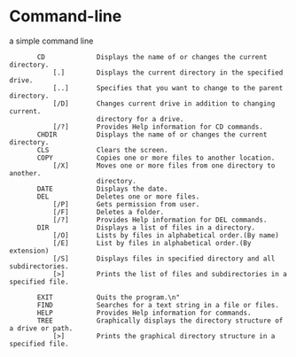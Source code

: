 # Command-line
a simple command line

           CD             Displays the name of or changes the current directory.
               [.]        Displays the current directory in the specified drive.
               [..]       Specifies that you want to change to the parent directory.
               [/D]       Changes current drive in addition to changing current.
                          directory for a drive.
               [/?]       Provides Help information for CD commands.
           CHDIR          Displays the name of or changes the current directory.
           CLS            Clears the screen.
           COPY           Copies one or more files to another location.
               [/X]       Moves one or more files from one directory to another.
                          directory.
           DATE           Displays the date.
           DEL            Deletes one or more files.
               [/P]       Gets permission from user.
               [/F]       Deletes a folder.
               [/?]       Provides Help information for DEL commands.
           DIR            Displays a list of files in a directory.
               [/O]       Lists by files in alphabetical order.(By name)
               [/E]       List by files in alphabetical order.(By extension)
               [/S]       Displays files in specified directory and all subdirectories.
               [>]        Prints the list of files and subdirectories in a specified file.

           EXIT           Quits the program.\n"
           FIND           Searches for a text string in a file or files.
           HELP           Provides Help information for commands.
           TREE           Graphically displays the directory structure of a drive or path.
               [>]        Prints the graphical directory structure in a specified file.
